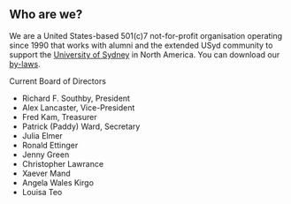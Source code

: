 ## Who are we?

We are a United States-based 501(c)7 not-for-profit organisation operating since 1990 that works with alumni and the extended USyd community to support the [University of Sydney](https://sydney.edu.au) in North America. You can download our [by-laws](assets/downloads/suguna-bylaws-2010.pdf).

Current Board of Directors

- Richard F. Southby, President
- Alex Lancaster, Vice-President
- Fred Kam, Treasurer
- Patrick (Paddy) Ward, Secretary
- Julia Elmer
- Ronald Ettinger
- Jenny Green
- Christopher Lawrance
- Xaever Mand
- Angela Wales Kirgo
- Louisa Teo
